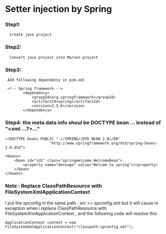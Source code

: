 # Setter injection by Spring

### Step1: 
```
  Create java project
```



### Step2: 
```
  Convert java project into Marven project
```



### Step3: 
```
 Add following dependency in pom.xml
 
 <!-- Spring framework -->
		<dependency>
			<groupId>org.springframework</groupId>
			<artifactId>spring</artifactId>
			<version>2.5.6</version>
		</dependency>
```

### Step4: the meta data info shoul be DOCTYPE bean ... instead of "<xml ...?>..."
```
<!DOCTYPE beans PUBLIC "-//SPRING//DTD BEAN 2.0//EN"
					"http://www.springframework.org/dtd/spring-beans-2.0.dtd">

<beans>
	<bean id="id1" class="springwelcome.WelcomeBean">
		<property name="message" value="Welcom to spring"></property>
	</bean>
</beans>

```

### Note : Replace ClassPathResource with FileSystemXmlApplicationContext

I put the spconfig in the same path : src >> spconfig.xml
but it will cause io exception when i replace ClassPathResource with FileSystemXmlApplicationContext , 
and the following code will resolve this 


```
ApplicationContext context = new FileSystemXmlApplicationContext("classpath:spconfig.xml");
```







